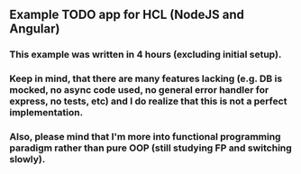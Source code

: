 ## Example TODO app for HCL (NodeJS and Angular)

### This example was written in 4 hours (excluding initial setup).
### Keep in mind, that there are many features lacking (e.g. DB is mocked, no async code used, no general error handler for express, no tests, etc) and I do realize that this is not a perfect implementation.

### Also, please mind that I'm more into functional programming paradigm rather than pure OOP (still studying FP and switching slowly).
